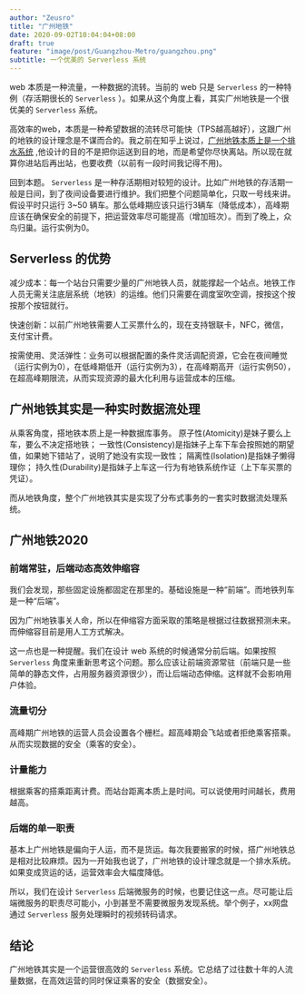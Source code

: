 ```yaml
---
author: "Zeusro"
title: "广州地铁"
date: 2020-09-02T10:04:04+08:00
draft: true
feature: "image/post/Guangzhou-Metro/guangzhou.png"
subtitle: 一个优美的 Serverless 系统
---
```


web 本质是一种流量，一种数据的流转。当前的 web 只是 `Serverless` 的一种特例（存活期很长的 `Serverless` ）。如果从这个角度上看，其实广州地铁是一个很优美的 `Serverless` 系统。

高效率的web，本质是一种希望数据的流转尽可能快（TPS越高越好），这跟广州的地铁的设计理念是不谋而合的。我之前在知乎上说过，[广州地铁本质上是一个排水系统](https://zhuanlan.zhihu.com/p/145018193) ,他设计的目的不是把你运送到目的地，而是希望你尽快离站。所以现在就算你进站后再出站，也要收费（以前有一段时间我记得不用)。

回到本题。 `Serverless` 是一种存活期相对较短的设计。比如广州地铁的存活期一般是日间，到了夜间设备要进行维护。我们把整个问题简单化，只取一号线来讲。假设平时只运行 3~50 辆车。那么低峰期应该只运行3辆车（降低成本），高峰期应该在确保安全的前提下，把运营效率尽可能提高（增加班次）。而到了晚上，众鸟归巢。运行实例为0。

## Serverless 的优势

减少成本：每一个站台只需要少量的广州地铁人员，就能撑起一个站点。地铁工作人员无需关注底层系统（地铁）的运维。他们只需要在调度室吹空调，按按这个按按那个按钮就行。

快速创新：以前广州地铁需要人工买票什么的，现在支持银联卡，NFC，微信，支付宝计费。

按需使用、灵活弹性：业务可以根据配置的条件灵活调配资源，它会在夜间睡觉（运行实例为0），在低峰期低开（运行实例为3），在高峰期高开（运行实例50），在超高峰期限流，从而实现资源的最大化利用与运营成本的压缩。

## 广州地铁其实是一种实时数据流处理

从乘客角度，搭地铁本质上是一种数据库事务。
原子性(Atomicity)是妹子要么上车，要么不决定搭地铁；
一致性(Consistency)是指妹子上车下车会按照她的期望值，如果她下错站了，说明了她没有实现一致性；
隔离性(Isolation)是指妹子懒得理你；
持久性(Durability)是指妹子上车这一行为有地铁系统作证（上下车买票的凭证）。

而从地铁角度，整个广州地铁其实是实现了分布式事务的一套实时数据流处理系统。

## 广州地铁2020

### 前端常驻，后端动态高效伸缩容

我们会发现，那些固定设施都固定在那里的。基础设施是一种“前端”。而地铁列车是一种“后端”。

因为广州地铁事关人命，所以在伸缩容方面采取的策略是根据过往数据预测未来。而伸缩容目前是用人工方式解决。

这一点也是一种提醒。我们在设计 web 系统的时候通常分前后端。如果按照 `Serverless` 角度来重新思考这个问题。那么应该让前端资源常驻（前端只是一些简单的静态文件，占用服务器资源很少），而让后端动态伸缩。这样就不会影响用户体验。

### 流量切分

高峰期广州地铁的运营人员会设置各个栅栏。超高峰期会飞站或者拒绝乘客搭乘。从而实现数据的安全（乘客的安全）。

### 计量能力

根据乘客的搭乘距离计费。而站台距离本质上是时间。可以说使用时间越长，费用越高。

### 后端的单一职责

基本上广州地铁是偏向于人运，而不是货运。每次我要搬家的时候，搭广州地铁总是相对比较麻烦。因为一开始我也说了，广州地铁的设计理念就是一个排水系统。如果变成货运的话，运营效率会大幅度降低。

所以，我们在设计 `Serverless` 后端微服务的时候，也要记住这一点。尽可能让后端微服务的职责尽可能小，小到甚至不需要微服务发现系统。举个例子，xx网盘通过 `Serverless` 服务处理瞬时的视频转码请求。

## 结论

广州地铁其实是一个运营很高效的 `Serverless` 系统。它总结了过往数十年的人流量数据，在高效运营的同时保证乘客的安全（数据安全）。
